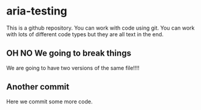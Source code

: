 # aria-testing
 
This is a github repository. You can work with code using git. You can work with lots of different code types but they are all text in the end.

## OH NO We going to break things

We are going to have two versions of the same file!!!!
## Another commit

Here we commit some more code.
